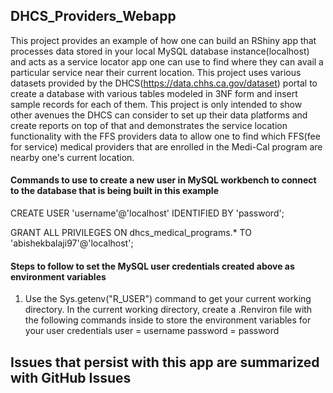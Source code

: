 ## DHCS_Providers_Webapp
This project provides an example of how one can build an RShiny app that processes data stored in your local MySQL database instance(localhost) and acts as a service locator app one can use to find where they can avail a particular service near their current location. This project uses various datasets provided by the DHCS(https://data.chhs.ca.gov/dataset) portal to create a database with various tables modeled in 3NF form and insert sample records for each of them. This project is only intended to show other avenues the DHCS can consider to set up their data platforms and create reports on top of that and demonstrates the service location functionality with the FFS providers data to allow one to find which FFS(fee for service) medical providers that are enrolled in the Medi-Cal program are nearby one's current location.

#### Commands to use to create a new user in MySQL workbench to connect to the database that is being built in this example
CREATE USER 'username'@'localhost' IDENTIFIED BY 'password';

GRANT ALL PRIVILEGES ON dhcs_medical_programs.* TO 'abishekbalaji97'@'localhost';

#### Steps to follow to set the MySQL user credentials created above as environment variables

1) Use the Sys.getenv("R_USER") command to get your current working directory. In the current working directory, create a .Renviron file with the following commands inside to store the environment variables for your user credentials
user  = username
password = password

## Issues that persist with this app are summarized with GitHub Issues
